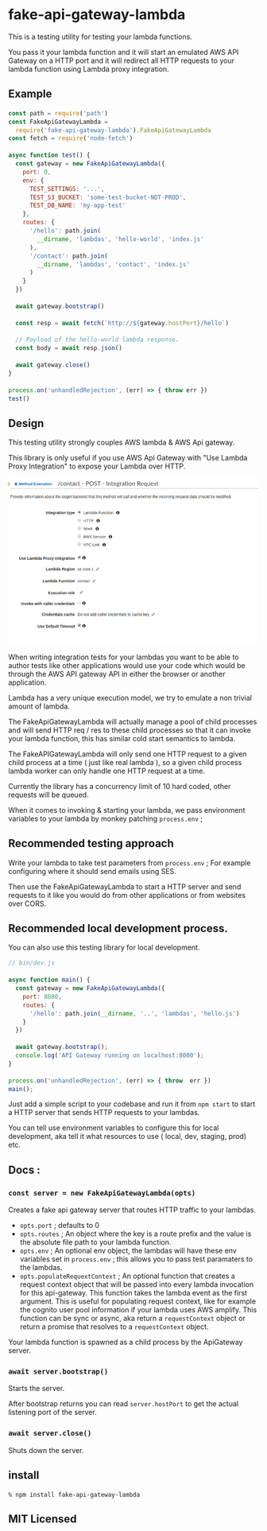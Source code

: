 # fake-api-gateway-lambda

This is a testing utility for testing your lambda functions.

You pass it your lambda function and it will start an emulated
AWS API Gateway on a HTTP port and it will redirect all HTTP
requests to your lambda function using Lambda proxy integration.

## Example

```js
const path = require('path')
const FakeApiGatewayLambda =
  require('fake-api-gateway-lambda').FakeApiGatewayLambda
const fetch = require('node-fetch')

async function test() {
  const gateway = new FakeApiGatewayLambda({
    port: 0,
    env: {
      TEST_SETTINGS: '...',
      TEST_S3_BUCKET: 'some-test-bucket-NOT-PROD',
      TEST_DB_NAME: 'my-app-test'
    },
    routes: {
      '/hello': path.join(
        __dirname, 'lambdas', 'hello-world', 'index.js'
      ),
      '/contact': path.join(
        __dirname, 'lambdas', 'contact', 'index.js'
      )
    }
  })

  await gateway.bootstrap()

  const resp = await fetch(`http://${gateway.hostPort}/hello`)

  // Payload of the hello-world lambda response.
  const body = await resp.json()

  await gateway.close()
}

process.on('unhandledRejection', (err) => { throw err })
test()
```

## Design

This testing utility strongly couples AWS lambda & AWS Api gateway.

This library is only useful if you use AWS Api Gateway with
"Use Lambda Proxy Integration" to expose your Lambda over HTTP.

![](lambda.png)

When writing integration tests for your lambdas you want to be able
to author tests like other applications would use your code which
would be through the AWS API gateway API in either the browser
or another application.

Lambda has a very unique execution model, we try to emulate a non
trivial amount of lambda.

The FakeApiGatewayLambda will actually manage a pool of child
processes and will send HTTP req / res to these child processes
so that it can invoke your lambda function, this has similar cold
start semantics to lambda.

The FakeAPIGatewayLambda will only send one HTTP request to a given
child process at a time ( just like real lambda ), so a given child
process lambda worker can only handle one HTTP request at a time.

Currently the library has a concurrency limit of 10 hard coded, other
requests will be queued.

When it comes to invoking & starting your lambda, we pass environment
variables to your lambda by monkey patching `process.env` ;

## Recommended testing approach

Write your lambda to take test parameters from `process.env` ;
For example configuring where it should send emails using SES.

Then use the FakeApiGatewayLambda to start a HTTP server and send
requests to it like you would do from other applications or from
websites over CORS.

## Recommended local development process.

You can also use this testing library for local development.

```js
// bin/dev.js

async function main() {
  const gateway = new FakeApiGatewayLambda({
    port: 8080,
    routes: {
      '/hello': path.join(__dirname, '..', 'lambdas', 'hello.js')
    }
  })

  await gateway.bootstrap();
  console.log('API Gateway running on localhost:8000');
}

process.on('unhandledRejection', (err) => { throw  err })
main();
```

Just add a simple script to your codebase and run it from `npm start`
to start a HTTP server that sends HTTP requests to your lambdas.

You can tell use environment variables to configure this for
local development, aka tell it what resources to use
( local, dev, staging, prod) etc.

## Docs :

### `const server = new FakeApiGatewayLambda(opts)`

Creates a fake api gateway server that routes HTTP traffic
to your lambdas.

 - `opts.port` ; defaults to 0
 - `opts.routes` ; An object where the key is a route prefix and
  the value is the absolute file path to your lambda function.
 - `opts.env` ; An optional env object, the lambdas will have these
  env variables set in `process.env` ; this allows you to pass test
  paramaters to the lambdas.
 - `opts.populateRequextContext` ; An optional function that creates
  a request context object that will be passed into every lambda
  invocation for this api-gateway. This function takes the lambda
  event as the first argument. This is useful for populating
  request context, like for example the cognito user pool information
  if your lambda uses AWS amplify. This function can be sync or
  async, aka return a `requestContext` object or return a promise
  that resolves to a `requestContext` object.

Your lambda function is spawned as a child process by the ApiGateway
server.

### `await server.bootstrap()`

Starts the server.

After bootstrap returns you can read `server.hostPort` to get the
actual listening port of the server.

### `await server.close()`

Shuts down the server.

## install

```
% npm install fake-api-gateway-lambda
```

## MIT Licensed

